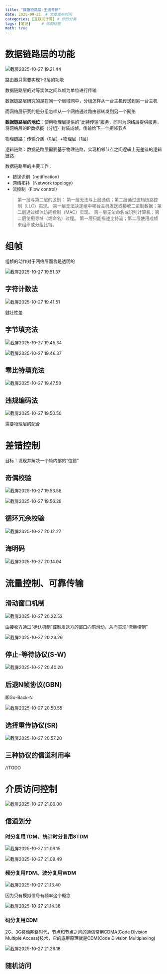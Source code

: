 ```yaml
---
title: "数据链路层-王道考研"
date: 2025-09-21  # 文章发布时间
categories: [互联网计算] # 你的分类
tags: [笔记]     # 你的标签
math: true
---
```


# 数据链路层的功能

![截屏2025-10-27 19.21.44](https://cdn.jsdelivr.net/gh/HEYWEEN/images@main/images%E6%88%AA%E5%B1%8F2025-10-27%2019.21.44.png)

路由器只需要实现1-3层的功能



数据链路层的对等实体之间以帧为单位进行传输



数据链路层研究的是在同一个局域网中，分组怎样从一台主机传送到另一台主机

而网络层研究的是分组怎样从一个网络通过路由器转发到另一个网络



**数据链路层的地位**：使用物理层提供的“比特传输”服务，同时为网络层提供服务，将网络层的IP数据报（分组）封装成帧，传输给下一个相邻节点

物理链路：传输介质（0层）+物理层（1层）

逻辑链路：数据链路层需要基于物理链路，实现相邻节点之间逻辑上无差错的逻辑链路



数据链路层的主要工作：

- 错误识别（notification）
- 网络拓扑（Network topology）
- 流控制（Flow control）

>第一层与第二层的区别：
>第一层无法与上层通信；第二层通过逻辑链路控制（LLC）实现。
>第一层无法决定组中哪台主机发送或接收二进制数据；第二层通过媒体访问控制（MAC）实现。
>第一层无法命名或识别计算机；第二层使用寻址（或命名）过程。
>第一层只能描述比特流；第二层使用成帧来组织或分组比特。



# 组帧

组帧的动作对于网络层而言是透明的

![截屏2025-10-27 19.51.37](https://cdn.jsdelivr.net/gh/HEYWEEN/images@main/images%E6%88%AA%E5%B1%8F2025-10-27%2019.51.37.png)

## 字符计数法

![截屏2025-10-27 19.41.51](https://cdn.jsdelivr.net/gh/HEYWEEN/images@main/images%E6%88%AA%E5%B1%8F2025-10-27%2019.41.51.png)

健壮性差



## 字节填充法

![截屏2025-10-27 19.45.34](https://cdn.jsdelivr.net/gh/HEYWEEN/images@main/images%E6%88%AA%E5%B1%8F2025-10-27%2019.45.34.png)

![截屏2025-10-27 19.46.37](https://cdn.jsdelivr.net/gh/HEYWEEN/images@main/images%E6%88%AA%E5%B1%8F2025-10-27%2019.46.37.png)



## 零比特填充法

![截屏2025-10-27 19.47.58](https://cdn.jsdelivr.net/gh/HEYWEEN/images@main/images%E6%88%AA%E5%B1%8F2025-10-27%2019.47.58.png)



## 违规编码法

![截屏2025-10-27 19.50.50](https://cdn.jsdelivr.net/gh/HEYWEEN/images@main/images%E6%88%AA%E5%B1%8F2025-10-27%2019.50.50.png)

需要物理层的配合



# 差错控制

目标：发现并解决一个帧内部的“位错”

## 奇偶校验

![截屏2025-10-27 19.53.58](https://cdn.jsdelivr.net/gh/HEYWEEN/images@main/images%E6%88%AA%E5%B1%8F2025-10-27%2019.53.58.png)

![截屏2025-10-27 19.56.28](https://cdn.jsdelivr.net/gh/HEYWEEN/images@main/images%E6%88%AA%E5%B1%8F2025-10-27%2019.56.28.png)



## 循环冗余校验

![截屏2025-10-27 20.12.27](https://cdn.jsdelivr.net/gh/HEYWEEN/images@main/images%E6%88%AA%E5%B1%8F2025-10-27%2020.12.27.png)



## 海明码

![截屏2025-10-27 20.14.04](https://cdn.jsdelivr.net/gh/HEYWEEN/images@main/images%E6%88%AA%E5%B1%8F2025-10-27%2020.14.04.png)



# 流量控制、可靠传输

## 滑动窗口机制

![截屏2025-10-27 20.22.52](https://cdn.jsdelivr.net/gh/HEYWEEN/images@main/images%E6%88%AA%E5%B1%8F2025-10-27%2020.22.52.png)

由接收方通过“确认机制”控制发送方的窗口向前滑动，从而实现“流量控制”

![截屏2025-10-27 20.23.26](https://cdn.jsdelivr.net/gh/HEYWEEN/images@main/images%E6%88%AA%E5%B1%8F2025-10-27%2020.23.26.png)



## 停止-等待协议(S-W)

![截屏2025-10-27 20.40.20](https://cdn.jsdelivr.net/gh/HEYWEEN/images@main/images%E6%88%AA%E5%B1%8F2025-10-27%2020.40.20.png)



## 后退N帧协议(GBN)

即Go-Back-N

![截屏2025-10-27 20.50.55](https://cdn.jsdelivr.net/gh/HEYWEEN/images@main/images%E6%88%AA%E5%B1%8F2025-10-27%2020.50.55.png)



## 选择重传协议(SR)

![截屏2025-10-27 20.57.20](https://cdn.jsdelivr.net/gh/HEYWEEN/images@main/images%E6%88%AA%E5%B1%8F2025-10-27%2020.57.20.png)



## 三种协议的信道利用率

//TODO



# 介质访问控制

![截屏2025-10-27 21.00.00](https://cdn.jsdelivr.net/gh/HEYWEEN/images@main/images%E6%88%AA%E5%B1%8F2025-10-27%2021.00.00.png)

## 信道划分 

### 时分复用TDM、统计时分复用STDM

![截屏2025-10-27 21.09.15](https://cdn.jsdelivr.net/gh/HEYWEEN/images@main/images%E6%88%AA%E5%B1%8F2025-10-27%2021.09.15.png)

![截屏2025-10-27 21.09.49](https://cdn.jsdelivr.net/gh/HEYWEEN/images@main/images%E6%88%AA%E5%B1%8F2025-10-27%2021.09.49.png)

### 频分复用FDM、波分复用WDM

![截屏2025-10-27 21.13.40](https://cdn.jsdelivr.net/gh/HEYWEEN/images@main/images%E6%88%AA%E5%B1%8F2025-10-27%2021.13.40.png)

因为只有模拟信号有频率这个概念

![截屏2025-10-27 21.14.36](https://cdn.jsdelivr.net/gh/HEYWEEN/images@main/images%E6%88%AA%E5%B1%8F2025-10-27%2021.14.36.png)



### 码分复用CDM

2G、3G移动网络时代，节点和节点之间的通信常用CDMA(Code Division Multiple Access)技术，它的底层原理就是CDM(Code Division Multiplexing)

![截屏2025-10-27 21.26.18](https://cdn.jsdelivr.net/gh/HEYWEEN/images@main/images%E6%88%AA%E5%B1%8F2025-10-27%2021.26.18.png)

## 随机访问
